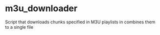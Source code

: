 # m3u_downloader
Script that downloads chunks specified in M3U playlists in combines them to a single file
